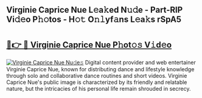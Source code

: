 ## Virginie Caprice Nue L𝚎a𝚔ed N𝚞𝚍e - Part-RlP Vi𝚍𝚎o P𝚑𝚘tos - H𝚘𝚝 O𝚗𝚕yf𝚊ns L𝚎a𝚔s rSpA5

# <h2><a href="http://kf5k2z.oniu.top/?m=Virginie+Caprice+Nue">🔗👉 🔴 Virginie Caprice Nue P𝚑ot𝚘𝚜 V𝚒d𝚎o</a></h2>

[![Virginie Caprice Nue Nu𝚍e𝚜](https://i.imgur.com/0qMVB7G.gif)](http://kf5k2z.oniu.top/?m=Virginie+Caprice+Nue)
Digital content provider and web entertainer Virginie Caprice Nue, known for distributing dance and lifestyle knowledge through solo and collaborative dance routines and short videos. Virginie Caprice Nue's public image is characterized by its friendly and relatable nature, but the intricacies of his personal life remain shrouded in secrecy.  
